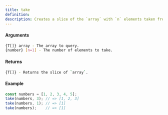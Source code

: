 ```yaml
---
title: take
definition: 
description: Creates a slice of the `array` with `n` elements taken from the beginning.
---
```



#### Arguments


```bash
{T[]} array - The array to query.
{number} [n=1] - The number of elements to take.
```


#### Returns


```bash
{T[]} - Returns the slice of `array`.
```


#### Example


```ts
const numbers = [1, 2, 3, 4, 5];take(numbers, 3); // => [1, 2, 3]take(numbers, 1); // => [1]take(numbers);    // => [1]
```